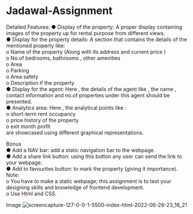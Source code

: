 # Jadawal-Assignment
 
Detailed Features:
● Display of the property: A proper display containing images of the property up for rental purpose from different views.<br />
● Display for the property details: A section that contains the details of the mentioned property like:<br />
o Name of the property (Along with its address and current price )<br />
o No.of bedrooms, bathrooms , other amenities<br />
o Area<br />
o Parking<br />
o Area safety<br />
o Description if the property<br />
● Display for the agent: Here , the details of the agent like , the name , contact information and no.of properties under this agent should be presented.<br />
● Analytics area: Here , the analytical points like :<br />
o short-term rent occupancy<br />
o price history of the property<br />
o exit month profit<br />
are showcased using different graphical representations.<br />

Bonus<br />
● Add a NAV bar: add a static navigation bar to the webpage.<br />
● Add a share link button: using this button any user can send the link to your webpage.<br />
● Add to favourites button: to mark the property (giving it importance).<br />
Note:<br />
o You have to make a static webpage; this assignment is to test your designing skills and knowledge of frontend development.<br />
o Use Html and CSS.<br />

Image
![screencapture-127-0-0-1-5500-index-html-2022-06-26-23_16_21](https://user-images.githubusercontent.com/88427956/175830783-c401cc65-cb10-492e-8a85-993347c8faa9.png)
